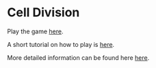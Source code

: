 # Cell Division

Play the game [here](https://mmotoki.shinyapps.io/Module_Test/).  

A short tutorial on how to play is [here](www/Rmarkdown/tutorial.html).

More detailed information can be found here [here](www/Rmarkdown/about.html).